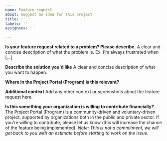 ```yaml
---
name: Feature request
about: Suggest an idea for this project
title: ''
labels: ''
assignees: ''

---
```


**Is your feature request related to a problem? Please describe.**
A clear and concise description of what the problem is. Ex. I'm always frustrated when [...]

**Describe the solution you'd like**
A clear and concise description of what you want to happen.

**Where in the Project Portal (Program) is this relevant?**

**Additional context**
Add any other context or screenshots about the feature request here.

**Is this something your organization is willing to contribute financially?**
The Project Portal (Program) is a community-driven and voluntary-driven project, supported by organizations both in the public and private sector. If you're willing to contribute, please let us know (this will increase the chance of the feature being implemented). _Note: This is not a commitment, we will get back to you with an estimate before starting to work on the issue._
